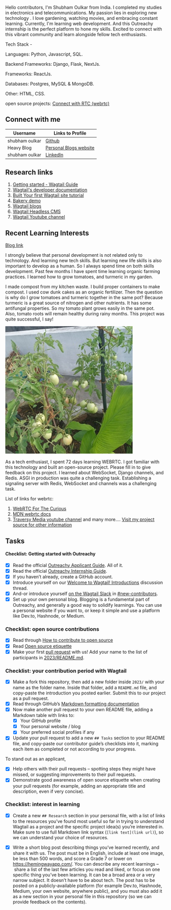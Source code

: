 
Hello contributors, I'm Shubham Oulkar from India. I completed my studies in electronics and telecommunications. 
My passion lies in exploring new technology . I love gardening, watching movies, and embracing constant learning. 
Currently, I'm learning  web development. And this Outreachy internship is the perfect platform to hone my skills. 
Excited to connect with this vibrant community and learn alongside fellow tech enthusiasts.

Tech Stack -

Languages: Python, Javascript, SQL. 

Backend Frameworks: Django, Flask, NextJs.

Frameworks: ReactJs. 

Databases: Postgres, MySQL & MongoDB.

Other: HTML, CSS.

open source projects: [Connect with RTC (webrtc)](https://connect-rtc.onrender.com/)


## Connect with me
| Username | Links to Profile | 
| -------- | -------- | 
| shubham oulkar| [Github](https://github.com/ShubhamOulkar)  | 
| Heavy Blog | [Personal Blogs website](https://heavy-blog.onrender.com/) | 
| shubham oulkar | [Linkedln](https://www.linkedin.com/in/shubham-oulkar-372797217/) | 


## Research links
1. [Getting started - Wagtail Guide](https://guide.wagtail.org/en-latest/getting-started/)
2. [Wagtail's developer documentation](https://docs.wagtail.org/en/stable/)
3. [Built Your first Wagtail site tutorial](https://docs.wagtail.org/en/stable/getting_started/tutorial.html)
4. [Bakery demo](https://github.com/wagtail/bakerydemo)
5. [Wagtail blogs](https://wagtail.org/blog/)
6. [Wagtail Headless CMS](https://wagtail.org/headless-cms/)
7. [Wagtail Youtube channel](https://www.youtube.com/channel/UCXsuEmvisPzuJPaIdpVM0yg)


## Recent Learning Interests
[Blog link](https://heavy-blog.onrender.com/post/3)

I strongly believe that personal development is not related only to technology. And learning new tech skills. But learning new life skills is also important to develop as a human. So I always spend time on both skills development. Past few months I have spent time learning organic farming practices. I learned how to grow tomatoes, and turmeric in my garden. 

I made compost from my kitchen waste. I build proper containers to make compost. I used cow dunk cakes as an organic fertilizer. Then the question is why do I grow tomatoes and turmeric together in the same pot? Because turmeric is a great source of nitrogen and other nutrients. It has some antifungal properties. So my tomato plant grows easily in the same pot. Also, tomato roots will remain healthy during rainy months. This project was quite successful, I say!

<img src="https://github.com/ShubhamOulkar/buy-new-home/blob/main/img/20230927_080433.jpg" alt="drawing" width="400"/>

As a tech enthusiast, I spent 72 days learning WEBRTC. I got familiar with this technology and built an open-source project. Please fill in to give feedback on this project.  I learned about WebSocket, Django channels, and Redis. ASGI in production was quite a challenging task. Establishing a signaling server with Redis, WebSocket and channels was a challenging task.

List of links for webrtc:
1. [WebRTC For The Curious](https://webrtcforthecurious.com/)
2. [MDN webrtc docs](https://developer.mozilla.org/en-US/docs/Web/API/WebRTC_API)
3. [Traversy Media youtube channel](https://www.youtube.com/watch?v=QsH8FL0952k&t=3601s)
and many more.... [Visit my project source for other information](https://github.com/ShubhamOulkar/Video-Conferencing-Web-App) 



## Tasks

#### Checklist: Getting started with Outreachy

- [x] Read the official [Outreachy Applicant Guide](https://www.outreachy.org/docs/applicant/). All of it.
- [x] Read the official [Outreachy Internship Guide](https://www.outreachy.org/docs/internship/).
- [x] If you haven’t already, create a GitHub account.
- [x] Introduce yourself on our [Welcome to Wagtail! Introductions](https://github.com/wagtail/outreachy/discussions/1) discussion thread.
- [x] And-or introduce yourself [on the Wagtail Slack](https://github.com/wagtail/wagtail/wiki/Slack) in [#new-contributors](https://github.com/wagtail/wagtail/wiki/Slack#new-contributors).
- [x] Set up your own personal blog. Blogging is a fundamental part of Outreachy, and generally a good way to solidify learnings. You can use a personal website if you want to, or keep it simple and use a platform like Dev.to, Hashnode, or Medium.

### Checklist: open source contributions

- [x] Read through [How to contribute to open source](https://opensource.guide/how-to-contribute/)
- [x] Read [Open source etiquette](https://developer.mozilla.org/en-US/docs/MDN/Community/Open_source_etiquette)
- [x] Make your first [pull request](https://docs.github.com/en/pull-requests/collaborating-with-pull-requests/proposing-changes-to-your-work-with-pull-requests/creating-a-pull-request) with us! Add your name to the list of participants in [2023/README.md](2023/README.md).

### Checklist: your contribution period with Wagtail

- [x] Make a fork this repository, then add a new folder inside `2023/` with your name as the folder name. Inside that folder, add a `README.md` file, and copy-paste the introduction you posted earlier. Submit this to our project as a pull request.
- [x] Read through GitHub’s [Markdown formatting documentation](https://docs.github.com/en/get-started/writing-on-github/getting-started-with-writing-and-formatting-on-github/basic-writing-and-formatting-syntax)
- [x] Now make another pull request to your own README file, adding a Markdown table with links to:
  - [x] Your GitHub profile
  - [x] Your personal website / blog
  - [x] Your preferred social profiles if any
- [x] Update your pull request to add a new `## Tasks` section to your README file, and copy-paste our contributor guide’s checklists into it, marking each item as completed or not according to your progress.

To stand out as an applicant,

- [x] Help others with their pull requests – spotting steps they might have missed, or suggesting improvements to their pull requests.
- [x] Demonstrate good awareness of open source etiquette when creating your pull requests (for example, adding an appropriate title and description, even if very concise).

### Checklist: interest in learning

- [x] Create a new `## Research` section in your personal file, with a list of links to the resources you’ve found most useful so far in trying to understand Wagtail as a project and the specific project idea(s) you’re interested in. Make sure to use full Markdown link syntax (`[link text](link url)`), so we can understand your choice of resources.
- [x] Write a short blog post describing things you’ve learned recently, and share it with us. The post must be in English, include at least one image, be less than 500 words, and score a Grade 7 or lower on <https://hemingwayapp.com/>. You can describe any recent learnings – share a list of the last few articles you read and liked, or focus on one specific thing you’ve been learning. It can be a broad area or a very narrow subject. It doesn’t have to be about tech. The post has to be posted on a publicly-available platform (for example Dev.to, Hashnode, Medium, your own website, anywhere public), and you must also add it as a new section in your personal file in this repository (so we can provide feedback on the contents).


